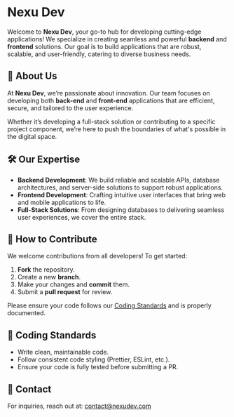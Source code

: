 # Nexu Dev

Welcome to **Nexu Dev**, your go-to hub for developing cutting-edge applications! We specialize in creating seamless and powerful **backend** and **frontend** solutions. Our goal is to build applications that are robust, scalable, and user-friendly, catering to diverse business needs.

## 🚀 About Us

At **Nexu Dev**, we’re passionate about innovation. Our team focuses on developing both **back-end** and **front-end** applications that are efficient, secure, and tailored to the user experience.

Whether it’s developing a full-stack solution or contributing to a specific project component, we’re here to push the boundaries of what's possible in the digital space.

## 🛠️ Our Expertise

- **Backend Development**: We build reliable and scalable APIs, database architectures, and server-side solutions to support robust applications.
- **Frontend Development**: Crafting intuitive user interfaces that bring web and mobile applications to life.
- **Full-Stack Solutions**: From designing databases to delivering seamless user experiences, we cover the entire stack.

## 📄 How to Contribute

We welcome contributions from all developers! To get started:

1. **Fork** the repository.
2. Create a new **branch**.
3. Make your changes and **commit** them.
4. Submit a **pull request** for review.

Please ensure your code follows our [Coding Standards](#coding-standards) and is properly documented.

## 🌟 Coding Standards

- Write clean, maintainable code.
- Follow consistent code styling (Prettier, ESLint, etc.).
- Ensure your code is fully tested before submitting a PR.

## 📧 Contact

For inquiries, reach out at: [contact@nexudev.com](mailto:contact@nexudev.com)

